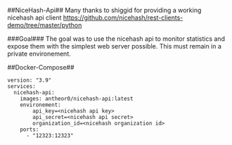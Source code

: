 ##NiceHash-Api##
Many thanks to shiggid for providing a working nicehash api client https://github.com/nicehash/rest-clients-demo/tree/master/python

###Goal###
The goal was to use the nicehash api to monitor statistics and expose them with the simplest web server possible.
This must remain in a private environement.

##Docker-Compose##

```docker-compose
version: "3.9"
services:
  nicehash-api:
    images: antheor0/nicehash-api:latest
    environement:
        api_key=<nicehash api key>
        api_secret=<nicehash api secret>
        organization_id=<nicehash organization id>
    ports:
      - "12323:12323"
```
